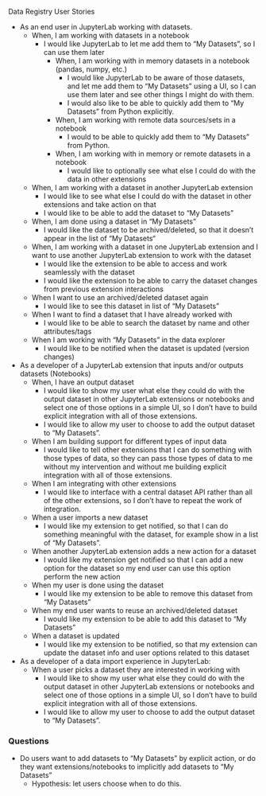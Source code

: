 Data Registry User Stories

- As an end user in JupyterLab working with datasets.
    - When, I am working with datasets in a notebook
        - I would like JupyterLab to let me add them to “My Datasets”, so I can use them later
            - When, I am working with in memory datasets in a notebook (pandas, numpy, etc.)
                - I would like JupyterLab to be aware of those datasets, and let me add them to “My Datasets” using a UI, so I can use them later and see other things I might do with them.
                - I would also like to be able to quickly add them to “My Datasets” from Python explicitly.
            - When, I am working with remote data sources/sets in a notebook
                - I would to be able to quickly add them to “My Datasets” from Python.
            - When, I am working with in memory or remote datasets in a notebook
                - I would like to optionally see what else I could do with the data in other extensions
    - When, I am working with a dataset in another JupyterLab extension
        - I would like to see what else I could do with the dataset in other extensions and take action on that
        - I would like to be able to add the dataset to “My Datasets”
    - When, I am done using a dataset in “My Datasets”
        - I would like the dataset to be archived/deleted, so that it doesn’t appear in the list of “My Datasets“
    - When, I am working with a dataset in one JupyterLab extension and I want to use another JupyterLab extension to work with the dataset
        - I would like the extension to be able to access and work seamlessly with the dataset
        - I would like the extension to be able to carry the dataset changes from previous extension interactions
    - When I want to use an archived/deleted dataset again
        - I would like to see this dataset in list of “My Datasets”
    - When I want to find a dataset that I have already worked with
        - I would like to be able to search the dataset by name and other attributes/tags
    - When I am working with “My Datasets” in the data explorer
        - I would like to be notified when the dataset is updated (version changes)
- As a developer of a JupyterLab extension that inputs and/or outputs datasets (Notebooks)
    - When, I have an output dataset
        - I would like to show my user what else they could do with the output dataset in other JupyterLab extensions or notebooks and select one of those options in a simple UI, so I don’t have to build explicit integration with all of those extensions.
        - I would like to allow my user to choose to add the output dataset to “My Datasets”.
    - When I am building support for different types of input data
        - I would like to tell other extensions that I can do something with those types of data, so they can pass those types of data to me without my intervention and without me building explicit integration with all of those extensions.
    - When I am integrating with other extensions
        - I would like to interface with a central dataset API rather than all of the other extensions, so I don’t have to repeat the work of integration.
    - When a user imports a new dataset
        - I would like my extension to get notified, so that I can do something meaningful with the dataset, for example show in a list of “My Datasets”.
    - When another JupyterLab extension adds a new action for a dataset
        - I would like my extension get notified so that I can add a new option for the dataset so my end user can use this option perform the new action
    - When my user is done using the dataset
        - I would like my extension to be able to remove this dataset from “My Datasets”
    - When my end user wants to reuse an archived/deleted dataset
        - I would like my extension to be able to add this dataset to “My Datasets”
    - When a dataset is updated
        - I would like my extension to be notified, so that my extension can update the dataset info and user options related to this dataset
- As a developer of a data import experience in JupyterLab:
    - When a user picks a dataset they are interested in working with
        - I would like to show my user what else they could do with the output dataset in other JupyterLab extensions or notebooks and select one of those options in a simple UI, so I don’t have to build explicit integration with all of those extensions.
        - I would like to allow my user to choose to add the output dataset to “My Datasets”.




### Questions

- Do users want to add datasets to “My Datasets” by explicit action, or do they want extensions/notebooks to implicitly add datasets to “My Datasets”
    - Hypothesis: let users choose when to do this.

